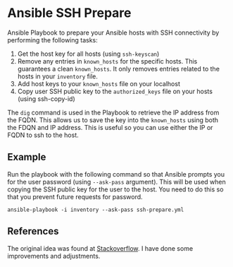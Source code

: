 # Ansible SSH Prepare
Ansible Playbook to prepare your Ansible hosts with SSH connectivity by performing the following tasks:

1. Get the host key for all hosts (using `ssh-keyscan`)
2. Remove any entries in `known_hosts` for the specific hosts. This guarantees a clean `known_hosts`. It only removes entries related to the hosts in your `inventory` file.
3. Add host keys to your `known_hosts` file on your localhost
4. Copy user SSH public key to the `authorized_keys` file on your hosts (using ssh-copy-id)

The `dig` command is used in the Playbook to retrieve the IP address from the FQDN. This allows us to save the key into the `known_hosts` using both the FDQN and IP address. This is useful so you can use either the IP or FQDN to ssh to the host.

## Example
Run the playbook with the following command so that Ansible prompts you for the user password (using `--ask-pass` argument). This will be used when copying the SSH public key for the user to the host. You need to do this so that you prevent future requests for password.
```
ansible-playbook -i inventory --ask-pass ssh-prepare.yml
```

## References
The original idea was found at [Stackoverflow](http://stackoverflow.com/a/39083724). I have done some improvements and adjustments.
